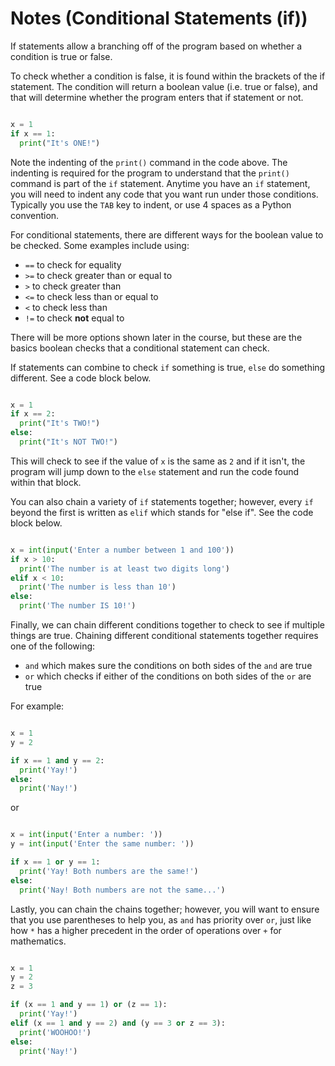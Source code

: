 # Notes (Conditional Statements (if))

If statements allow a branching off of the program based on whether a condition is true or false.

To check whether a condition is false, it is found within the brackets of the if statement.  The condition will return a boolean value (i.e. true or false), and that will determine whether the program enters that if statement or not.

```python

x = 1
if x == 1:
  print("It's ONE!")
```

Note the indenting of the ```print()``` command in the code above.  The indenting is required for the program to understand that the ```print()``` command is part of the ```if``` statement.  Anytime you have an ```if``` statement, you will need to indent any code that you want run under those conditions.  Typically you use the ```TAB``` key to indent, or use 4 spaces as a Python convention.

For conditional statements, there are different ways for the boolean value to be checked.  Some examples include using:
* ```==``` to check for equality
* ```>=``` to check greater than or equal to
* ```>``` to check greater than
* ```<=``` to check less than or equal to
* ```<``` to check less than
* ```!=``` to check **not** equal to

There will be more options shown later in the course, but these are the basics boolean checks that a conditional statement can check.

If statements can combine to check ```if``` something is true, ```else``` do something different.  See a code block below.

```python

x = 1
if x == 2:
  print("It's TWO!")
else:
  print("It's NOT TWO!")
```

This will check to see if the value of ```x``` is the same as ```2``` and if it isn't, the program will jump down to the ```else``` statement and run the code found within that block.

You can also chain a variety of ```if``` statements together; however, every ```if``` beyond the first is written as ```elif``` which stands for "else if".  See the code block below.

```python

x = int(input('Enter a number between 1 and 100'))
if x > 10:
  print('The number is at least two digits long')
elif x < 10:
  print('The number is less than 10')
else:
  print('The number IS 10!')

```

Finally, we can chain different conditions together to check to see if multiple things are true.  Chaining different conditional statements together requires one of the following:
* ```and``` which makes sure the conditions on both sides of the ```and``` are true
* ```or``` which checks if either of the conditions on both sides of the ```or``` are true

For example:
```python

x = 1
y = 2

if x == 1 and y == 2:
  print('Yay!')
else:
  print('Nay!')
```

or

```python

x = int(input('Enter a number: '))
y = int(input('Enter the same number: '))

if x == 1 or y == 1:
  print('Yay! Both numbers are the same!')
else:
  print('Nay! Both numbers are not the same...')

```

Lastly, you can chain the chains together; however, you will want to ensure that you use parentheses to help you, as ```and``` has priority over ```or```, just like how ```*``` has a higher precedent in the order of operations over ```+``` for mathematics.

```python

x = 1
y = 2
z = 3

if (x == 1 and y == 1) or (z == 1):
  print('Yay!')
elif (x == 1 and y == 2) and (y == 3 or z == 3):
  print('WOOHOO!')
else:
  print('Nay!')

```
